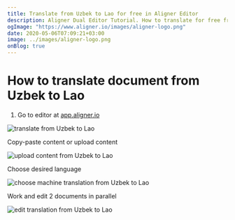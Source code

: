```yaml
---
title: Translate from Uzbek to Lao for free in Aligner Editor
description: Aligner Dual Editor Tutorial. How to translate for free from Uzbek to Lao. Aligner is multilingual document management platform. 
ogImage: "https://www.aligner.io/images/aligner-logo.png"
date: 2020-05-06T07:09:21+03:00
image: ../images/aligner-logo.png
onBlog: true
---
```


# How to translate document from Uzbek to Lao

1. Go to editor at [app.aligner.io](https://app.aligner.io "Aligner App web page")

![translate from Uzbek to Lao](../aligner-blank-editor.png "translate from Uzbek to Lao")

Copy-paste content or upload content

![upload content from Uzbek to Lao](../aligner-uploaded-document.png "upload content from Uzbek to Lao")

Choose desired language

![choose machine translation from Uzbek to Lao](../aligner-language-dropdown.png "choose machine translation from Uzbek to Lao")

Work and edit 2 documents in parallel

![edit translation from Uzbek to Lao](../aligner-double-sitded-editor.png "edit translation from Uzbek to Lao")

